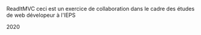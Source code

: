 ReadItMVC
ceci est un exercice de collaboration dans le cadre des études de web dévelopeur à l'IEPS

2020
